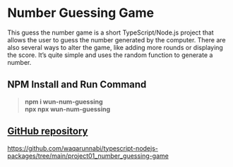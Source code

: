 # Number Guessing Game

This guess the number game is a short TypeScript/Node.js project that allows the user to guess the number generated by the computer. There are also several ways to alter the game, like adding more rounds or displaying the score. It’s quite simple and uses the random function to generate a number.

## NPM Install and Run Command

>**npm i wun-num-guessing** \
> **npx npx wun-num-guessing**

## [GitHub repository](https://github.com/waqarunnabi/typescript-nodejs-packages/tree/main/project01_number_guessing-game)

https://github.com/waqarunnabi/typescript-nodejs-packages/tree/main/project01_number_guessing-game

